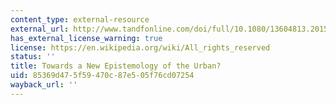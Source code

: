 ```yaml
---
content_type: external-resource
external_url: http://www.tandfonline.com/doi/full/10.1080/13604813.2015.1014712
has_external_license_warning: true
license: https://en.wikipedia.org/wiki/All_rights_reserved
status: ''
title: Towards a New Epistemology of the Urban?
uid: 85369d47-5f59-470c-87e5-05f76cd07254
wayback_url: ''
---
```

